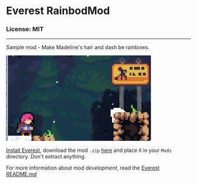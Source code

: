# Everest RainbodMod

### License: MIT

----

Sample mod - Make Madeline's hair and dash be rainbows.

![preview](/rainbowdeline.gif)

[Install Everest](https://everestapi.github.io/), download the mod `.zip` [here](/releases) and place it in your `Mods` directory. Don't extract anything.

For more information about mod _development_, read the [Everest README.md](https://github.com/EverestAPI/Everest/blob/master/README.md)
